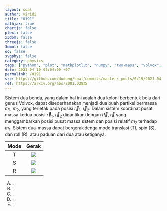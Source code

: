 ```yaml
---
layout: soal
author: viridi
title: "0191"
mathjax: true
chartjs: false
ptext: false
x3dom: false
threejs: false
3dmol: false
oo: false
svgphys: false
category: physics
tags: ["python", "plot", "mathplotlit", "numpy", "two-mass", "volvox", "ellipse", "fi3201", "2020-2"]
date: 2021-04-10 08:04:00 +07
permalink: /0191
src: https://github.com/dudung/soal/commits/master/_posts/0/19/2021-04-10-two-mass-system-5.md
ref: https://arxiv.org/abs/2001.02825
---
```

Sistem dua benda, yang dalam hal ini adalah dua koloni berbentuk bola dari genus Volvox, dapat disederhanakan menjadi dua buah partikel bermassa $m_1$, $m_2$, yang terletak pada posisi $\vec{r} _1$, $\vec{r} _2$. Dalam sistem koordinat pusat massa kedua posisi $\vec{r} _1$, $\vec{r} _2$ digantikan dengan $\vec{R}$, $\vec{r}$ yang menggambarkan posisi pusat massa sistem dan posisi relatif $m_2$ terhadap $m_1$. Sistem dua-massa dapat bergerak denga mode translasi (T), spin (S), dan roll (R), atau paduan dari dua atau ketiganya.

Mode | Gerak 
:-: | :-:
T | ![]({{site.baseurl}}/assets/img/0/19/0191a.png)
S | ![]({{site.baseurl}}/assets/img/0/19/0191b.png)
R | ![]({{site.baseurl}}/assets/img/0/19/0191c.png)

<ol type="A">
<li>.
<li>.
<li>.
<li>.
<li>.
